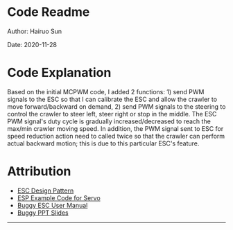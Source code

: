 # Code Readme
Author: Hairuo Sun

Date: 2020-11-28

# Code Explanation
Based on the initial MCPWM code, I added 2 functions: 1) send PWM signals to the ESC so that I can calibrate the ESC and allow the crawler to move forward/backward on demand, 2) send PWM signals to the steering to control the crawler to steer left, steer right or stop in the middle. The ESC PWM signal's duty cycle is gradually increased/decreased to reach the max/min crawler moving speed. In addition, the PWM signal sent to ESC for speed reduction action need to called twice so that the crawler can perform actual backward motion; this is due to this particular ESC's feature. 


# Attribution
* [ESC Design Pattern](http://whizzer.bu.edu/briefs/design-patterns/dp-esc-buggy)
* [ESP Example Code for Servo](https://github.com/espressif/esp-idf/tree/master/examples/peripherals/mcpwm/mcpwm_servo_control)
* [Buggy ESC User Manual](https://www.hobbywing.com/products/enpdf/QuicRunWP1625-WP860-WP1060.pdf)
* [Buggy PPT Slides](http://whizzer.bu.edu/progress/ppts/buggy-cluster1)

-----
